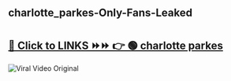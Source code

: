 
 ## charlotte_parkes-Only-Fans-Leaked

# <h2><a href="https://clipsfans.com/charlotte_parkes&ref=git">🔗 Click to LINKS ⏩⏩ 👉 🟢 charlotte parkes </a></h2>

<a href="https://clipsfans.com/charlotte_parkes&ref=git" rel="nofollow" data-target="animated-image.originalLink"><img src="https://i.ibb.co.com/xMMVF88/686577567.gif" alt="Viral Video Original" style="max-width: 100%; display: inline-block;" data-target="animated-image.originalImage"></a>

